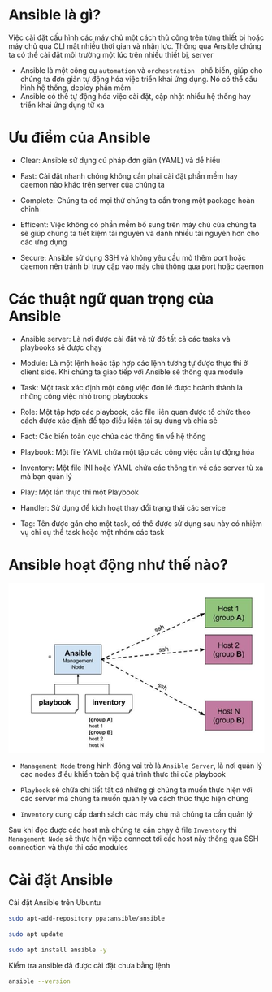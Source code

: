 # Ansible là gì?

Việc cài đặt cấu hình các máy chủ một cách thủ công trên từng thiết bị hoặc máy chủ qua CLI mất nhiều thời gian và nhân lực. Thông qua Ansible chúng ta có thể cài đặt môi trường một lúc trên nhiều thiết bị, server

- Ansible là một công cụ `automation` và `orchestration ` phổ biến, giúp cho chúng ta đơn giản tự động hóa việc triển khai ứng dụng. Nó có thể cấu hình hệ thống, deploy phần mềm 
- Ansible có thể tự động hóa việc cài đặt, cập nhật nhiều hệ thống hay triển khai ứng dụng từ xa

# Ưu điểm của Ansible 

- Clear: Ansible sử dụng cú pháp đơn giản (YAML) và dễ hiểu

- Fast: Cài đặt nhanh chóng không cẩn phải cài đặt phần mềm hay daemon nào khác trên server của chúng ta

- Complete: Chúng ta có mọi thứ chúng ta cần trong một package hoàn chỉnh

- Efficent: Việc không có phần mềm bổ sung trên máy chủ của chúng ta sẽ giúp chúng ta tiết kiệm tài nguyên và dành nhiều tài nguyên hơn cho các ứng dụng

- Secure: Ansible sử dụng SSH và không yêu cầu mở thêm port hoặc daemon nên tránh bị truy cập vào máy chủ thông qua port hoặc daemon

# Các thuật ngữ quan trọng của Ansible

- Ansible server: Là nơi được cài đặt và từ đó tất cả các tasks và playbooks sẽ được chạy 

- Module: Là một lệnh hoặc tập hợp các lệnh tương tự được thực thi ở client side. Khi chúng ta giao tiếp với Ansible sẽ thông qua module

- Task: Một task xác định một công việc đơn lẻ được hoành thành là những công việc nhỏ trong playbooks

- Role: Một tập hợp các playbook, các file liên quan được tổ chức theo cách được xác định để tạo điều kiện tái sự dụng và chia sẻ 
- Fact: Các biến toàn cục chứa các thông tin về hệ thống

- Playbook: Một file YAML chứa một tập các công việc cần tự động hóa

- Inventory: Một file INI hoặc YAML chứa các thông tin về các server từ xa mà bạn quản lý

- Play: Một lần thực thi một Playbook

- Handler: Sử dụng để kích hoạt thay đổi trạng thái các service

- Tag: Tên được gắn cho một task, có thể được sử dụng sau này có nhiệm vụ chỉ cụ thể task hoặc một nhóm các task

# Ansible hoạt động như thế nào?

![](/ansible/images/ansible.png)

- `Management Node` trong hình đóng vai trò là `Ansible Server`, là nơi quản lý cac nodes điều khiển toàn bộ quá trình thực thi của playbook

- `Playbook` sẽ chứa chi tiết tất cả những gì chúng ta muốn thực hiện với các server mà chúng ta muốn quản lý và cách thức thực hiện chúng

- `Inventory` cung cấp danh sách các máy chủ mà chúng ta cần quản lý

Sau khi đọc được các host mà chúng ta cần chạy ở file `Inventory` thì `Management Node` sẽ thực hiện việc connect tới các host này thông qua SSH connection và thực thi các modules

# Cài đặt Ansible

Cài đặt Ansible trên Ubuntu

```sh
sudo apt-add-repository ppa:ansible/ansible
```

```sh
sudo apt update
```

```sh
sudo apt install ansible -y
```

Kiểm tra ansible đã được cài đặt chưa bằng lệnh

```sh
ansible --version
```